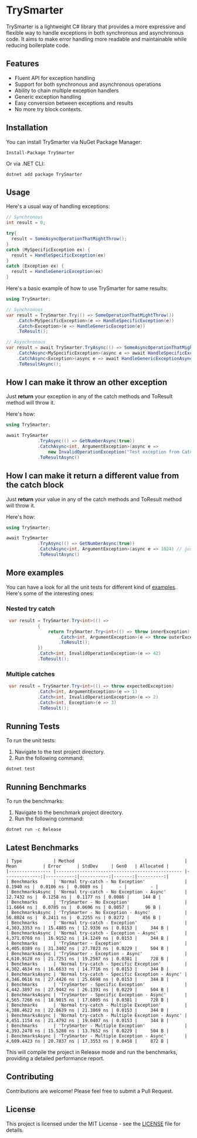 # TrySmarter

TrySmarter is a lightweight C# library that provides a more expressive and flexible way to handle exceptions in both synchronous and asynchronous code. It aims to make error handling more readable and maintainable while reducing boilerplate code.

## Features

- Fluent API for exception handling
- Support for both synchronous and asynchronous operations
- Ability to chain multiple exception handlers
- Generic exception handling
- Easy conversion between exceptions and results
- No more try block contexts.

## Installation

You can install TrySmarter via NuGet Package Manager:

```
Install-Package TrySmarter
```

Or via .NET CLI:

```
dotnet add package TrySmarter
```

## Usage

Here's a usual way of handling exceptions:
```csharp
// Synchronous
int result = 0;

try{
  result = SomeAsyncOperationThatMightThrow();
}
catch (MySpecificException ex) {
  result = HandleSpecificException(ex)
}
catch (Exception ex) {
  result = HandleGenericException(ex)
}
```

Here's a basic example of how to use TrySmarter for same results:

```csharp
using TrySmarter;

// Synchronous
var result = TrySmarter.Try(() => SomeOperationThatMightThrow())
    .Catch<MySpecificException>(e => HandleSpecificException(e))
    .Catch<Exception>(e => HandleGenericException(e))
    .ToResult();

// Asynchronous
var result = await TrySmarter.TryAsync(() => SomeAsyncOperationThatMightThrow())
    .CatchAsync<MySpecificException>(async e => await HandleSpecificExceptionAsync(e))
    .CatchAsync<Exception>(async e => await HandleGenericExceptionAsync(e))
    .ToResultAsync();
```

## How I can make it throw an other exception
Just **return** your exception in any of the catch methods and ToResult method will throw it.

Here's how: 

```csharp
using TrySmarter;

await TrySmarter
            .TryAsync(() => GetNumberAsync(true))
            .CatchAsync<int, ArgumentException>(async e =>
                new InvalidOperationException("Test exception from CatchAsync<int, ArgumentException>")) // just return your desired exception here.
            .ToResultAsync()
```

## How I can make it return a different value from the catch block
Just **return** your value in any of the catch methods and ToResult method will throw it.

Here's how: 

```csharp
using TrySmarter;

await TrySmarter
            .TryAsync(() => GetNumberAsync(true))
            .CatchAsync<int, ArgumentException>(async e => 1024) // just return your desired value here.
            .ToResultAsync()
```



## More examples
You can have a look for all the unit tests for different kind of [examples](https://github.com/PuFGGs/TrySmarter/blob/master/TrySmarter.UnitTests/).
Here's some of the interesting ones:

### Nested try catch
```csharp
 var result = TrySmarter.Try<int>(() =>
            {
                return TrySmarter.Try<int>(() => throw innerException)
                    .Catch<int, ArgumentException>(e => throw outerException)
                    .ToResult();
            })
            .Catch<int, InvalidOperationException>(e => 42)
            .ToResult();
```

### Multiple catches
```csharp
 var result = TrySmarter.Try<int>(() => throw expectedException)
            .Catch<int, ArgumentException>(e => 1)
            .Catch<int, InvalidOperationException>(e => 2)
            .Catch<int, Exception>(e => 3)
            .ToResult();
```

## Running Tests

To run the unit tests:

1. Navigate to the test project directory.
2. Run the following command:

```
dotnet test
```

## Running Benchmarks

To run the benchmarks:

1. Navigate to the benchmark project directory.
2. Run the following command:

```
dotnet run -c Release
```

## Latest Benchmarks
```
| Type            | Method                                          | Mean          | Error      | StdDev     | Gen0   | Allocated |
|---------------- |------------------------------------------------ |--------------:|-----------:|-----------:|-------:|----------:|
| Benchmarks      | 'Normal try-catch - No Exception'               |     0.1940 ns |  0.0106 ns |  0.0089 ns |      - |         - |
| BenchmarksAsync | 'Normal try-catch - No Exception - Async'       |    12.7432 ns |  0.1258 ns |  0.1177 ns | 0.0086 |     144 B |
| Benchmarks      | 'TrySmarter - No Exception'                     |    11.6664 ns |  0.0785 ns |  0.0696 ns | 0.0057 |      96 B |
| BenchmarksAsync | 'TrySmarter - No Exception - Async'             |    56.8024 ns |  0.2411 ns |  0.2255 ns | 0.0272 |     456 B |
| Benchmarks      | 'Normal try-catch - Exception'                  | 4,303.3353 ns | 15.4885 ns | 12.9336 ns | 0.0153 |     344 B |
| BenchmarksAsync | 'Normal try-catch - Exception - Async'          | 4,371.0769 ns | 16.9152 ns | 14.1249 ns | 0.0153 |     344 B |
| Benchmarks      | 'TrySmarter - Exception'                        | 4,405.0389 ns | 31.3402 ns | 27.7823 ns | 0.0229 |     504 B |
| BenchmarksAsync | 'TrySmarter - Exception - Async'                | 4,610.9128 ns | 21.7251 ns | 19.2587 ns | 0.0381 |     728 B |
| Benchmarks      | 'Normal try-catch - Specific Exception'         | 4,302.4634 ns | 16.6633 ns | 14.7716 ns | 0.0153 |     344 B |
| BenchmarksAsync | 'Normal try-catch - Specific Exception - Async' | 4,346.0616 ns | 27.4426 ns | 25.6698 ns | 0.0153 |     344 B |
| Benchmarks      | 'TrySmarter - Specific Exception'               | 4,442.3897 ns | 27.9442 ns | 26.1391 ns | 0.0229 |     504 B |
| BenchmarksAsync | 'TrySmarter - Specific Exception - Async'       | 4,565.7266 ns | 18.9015 ns | 17.6805 ns | 0.0381 |     728 B |
| Benchmarks      | 'Normal try-catch - Multiple Exception'         | 4,388.4622 ns | 22.8639 ns | 21.3869 ns | 0.0153 |     344 B |
| BenchmarksAsync | 'Normal try-catch - Multiple Exception - Async' | 4,451.1154 ns | 21.4792 ns | 19.0407 ns | 0.0153 |     344 B |
| Benchmarks      | 'TrySmarter - Multiple Exception'               | 4,393.2478 ns | 15.5280 ns | 13.7652 ns | 0.0229 |     504 B |
| BenchmarksAsync | 'TrySmarter - Multiple Exception - Async'       | 4,609.4423 ns | 20.7837 ns | 17.3553 ns | 0.0458 |     872 B |

```

This will compile the project in Release mode and run the benchmarks, providing a detailed performance report.

## Contributing

Contributions are welcome! Please feel free to submit a Pull Request.

## License

This project is licensed under the MIT License - see the [LICENSE](LICENSE) file for details.

